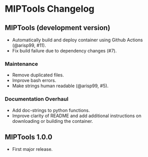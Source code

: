 # MIPTools Changelog

## MIPTools (development version)

- Automatically build and deploy container using Github Actions (@arisp99, #11).
- Fix build failure due to dependency changes (#7).

### Maintenance

- Remove duplicated files.
- Improve bash errors.
- Make strings human readable (@arisp99, #5).

### Documentation Overhaul

- Add doc-strings to python functions.
- Improve clarity of README and add additional instructions on downloading or
  building the container.

## MIPTools 1.0.0

- First major release.
